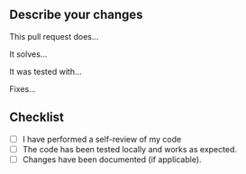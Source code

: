 <!-- Lines like this won't show up in your final message -->

## Describe your changes

<!-- Please provide a brief overview of what your changes accomplish. This could be a list of new features, improvements, bug fixes, or anything else you'd like to highlight. -->

This pull request does...

<!-- Please provide a brief description of the problem that this pull request solves. -->

It solves...

<!-- Please describe the tests that have been run to verify the changes in this pull request. If applicable, include a list of steps to reproduce any issues that were fixed. -->

It was tested with...

<!-- Please list any related issues that this pull request addresses or fixes. Checkout this guide to learn more on how to link an issue

https://docs.github.com/en/issues/tracking-your-work-with-issues/linking-a-pull-request-to-an-issue#linking-a-pull-request-to-an-issue-using-a-keyword -->

Fixes...

<!-- Please add screenshots, GIFs or screen captures (if applicable) to help us better understand the visual impact of your changes -->

## Checklist

<!-- Please review the following checklist and make sure that all items are completed before submitting this pull request, or submit a draft pull request: -->

- [ ] I have performed a self-review of my code
- [ ] The code has been tested locally and works as expected.
- [ ] Changes have been documented (if applicable).

<!-- Thank you for your contribution! We appreciate your effort and time spent on improving our project. -->
